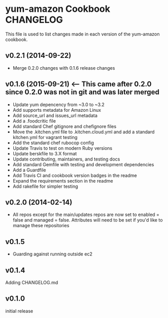 yum-amazon Cookbook CHANGELOG
======================
This file is used to list changes made in each version of the yum-amazon cookbook.


v0.2.1 (2014-09-22)
-------------------
- Merge 0.2.0 changes with 0.1.6 release changes

v0.1.6 (2015-09-21) <-- This came after 0.2.0 since 0.2.0 was not in git and was later merged
-------------------
- Update yum depencency from ~3.0 to ~3.2
- Add supports metadata for Amazon Linux
- Add source_url and issues_url metadata
- Add a .foodcritic file
- Add standard Chef gitignore and chefignore files
- Move the .kitchen.yml file to .kitchen.cloud.yml and add a standard kitchen.yml for vagrant testing
- Add the standard chef rubocop config
- Update Travis to test on modern Ruby versions
- Update berskfile to 3.X format
- Update contributing, maintainers, and testing docs
- Add standard Gemfile with testing and development dependencies
- Add a Guardfile
- Add Travis CI and cookbook version badges in the readme
- Expand the requirements section in the readme
- Add rakefile for simpler testing

v0.2.0 (2014-02-14)
-------------------
- All repos except for the main/updates repos are now set to enabled = false and managed = false. Attributes will need to be set if you'd like to manage these repositories

v0.1.5
------
- Guarding against running outside ec2

v0.1.4
------
Adding CHANGELOG.md

v0.1.0
------
initial release
